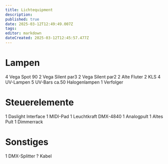 ```yaml
---
title: Lichtequipment
description: 
published: true
date: 2025-03-12T12:49:49.007Z
tags: 
editor: markdown
dateCreated: 2025-03-12T12:45:57.477Z
---
```


# Lampen
4 Vega Spot 90
2 Vega Silent par3
2 Vega Silent par2
2 Alte Fluter
2 KLS
4 UV-Lampen
5 UV-Bars
ca.50 Halogenlampen
1 Verfolger
# Steuerelemente
1 Daslight Interface
1 MIDI-Pad
1 Leuchtkraft DMX-4840
1 Analogpult
1 Altes Pult
1 Dimmerrack
# Sonstiges
1 DMX-Splitter
? Kabel